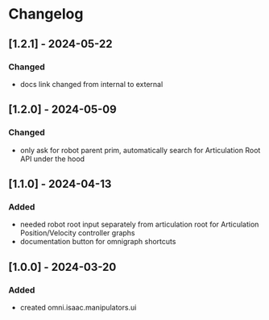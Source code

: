 # Changelog
## [1.2.1] - 2024-05-22
### Changed
- docs link changed from internal to external

## [1.2.0] - 2024-05-09
### Changed
- only ask for robot parent prim, automatically search for Articulation Root API under the hood

## [1.1.0] - 2024-04-13
### Added
- needed robot root input separately from articulation root for Articulation Position/Velocity controller graphs
- documentation button for omnigraph shortcuts


## [1.0.0] - 2024-03-20

### Added
- created omni.isaac.manipulators.ui

